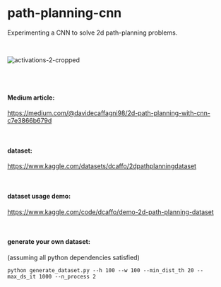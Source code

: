 # path-planning-cnn
Experimenting a CNN to solve 2d path-planning problems.

<br>

![activations-2-cropped](https://user-images.githubusercontent.com/54015844/215270483-54e6cbe4-327a-4f40-997d-cc8d681286fc.png)

<br>
<br>

#### Medium article:
https://medium.com/@davidecaffagni98/2d-path-planning-with-cnn-c7e3866b679d

<br>

#### dataset:
https://www.kaggle.com/datasets/dcaffo/2dpathplanningdataset

<br>

#### dataset usage demo:
https://www.kaggle.com/code/dcaffo/demo-2d-path-planning-dataset

<br>

#### generate your own dataset:
(assuming all python dependencies satisfied)

`python generate_dataset.py --h 100 --w 100 --min_dist_th 20 --max_ds_it 1000 --n_process 2`
